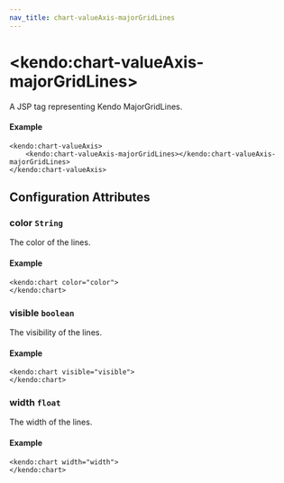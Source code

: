 ```yaml
---
nav_title: chart-valueAxis-majorGridLines
---
```


# \<kendo:chart-valueAxis-majorGridLines\>
A JSP tag representing Kendo MajorGridLines.

#### Example
    <kendo:chart-valueAxis>
        <kendo:chart-valueAxis-majorGridLines></kendo:chart-valueAxis-majorGridLines>
    </kendo:chart-valueAxis>


## Configuration Attributes


### color `String`

The color of the lines.

#### Example
    <kendo:chart color="color">
    </kendo:chart>



### visible `boolean`

The visibility of the lines.

#### Example
    <kendo:chart visible="visible">
    </kendo:chart>



### width `float`

The width of the lines.

#### Example
    <kendo:chart width="width">
    </kendo:chart>


